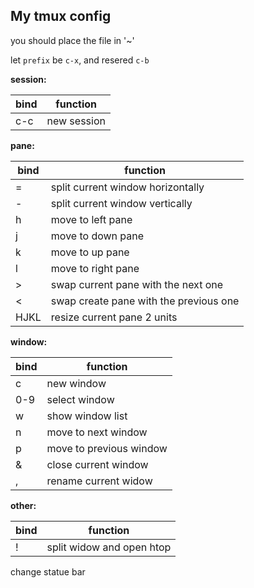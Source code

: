 ## My tmux config

you should place the file in '~'

let `prefix` be `c-x`, and resered `c-b`

**session:** 

| bind | function    |
|------|-------------|
| c-c  | new session |

**pane:** 

| bind | function                               |
|------|----------------------------------------|
| =    | split current window horizontally      |
| -    | split current window vertically        |
| h    | move to left pane                      |
| j    | move to down pane                      |
| k    | move to up pane                        |
| l    | move to right pane                     |
| >    | swap current pane with the next one    |
| <    | swap create pane with the previous one |
| HJKL | resize current pane 2 units            |

**window:** 

| bind | function                |
|------|-------------------------|
| c    | new window              |
| 0-9  | select window           |
| w    | show window list        |
| n    | move to next window     |
| p    | move to previous window |
| &    | close current window    |
| ,    | rename current widow    |

**other:** 

| bind | function                  |
|------|---------------------------|
| !    | split widow and open htop |

change statue bar
